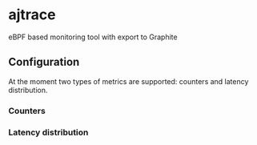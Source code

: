 # ajtrace

eBPF based monitoring tool with export to Graphite

## Configuration

At the moment two types of metrics are supported: counters and latency distribution.

### Counters

### Latency distribution
